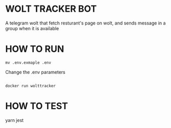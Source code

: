 # WOLT TRACKER BOT
A telegram wolt that fetch resturant's page on wolt, and sends message in a group when it is available

# HOW TO RUN

```
mv .env.exmaple .env
```

Change the .env parameters

```docker build . -t wolttracker

docker run wolttracker
```

# HOW TO TEST

yarn jest